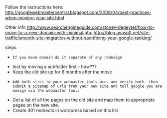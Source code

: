 Follow the instructions here:
http://googlewebmastercentral.blogspot.com/2008/04/best-practices-when-moving-your-site.html

Other info
http://www.searchengineguide.com/stoney-degeyter/how-to-move-to-a-new-domain-with-minimal.php
http://blog.avasoft.net/site-traffic/smooth-site-migration-without-sacrificing-your-google-ranking/

steps

-     If you move domain do it separate of any redesign
- test by moving a subfolder first - how???
- Keep the old site up for 6 months after the move
-     Add both sites to your webmaster tools acc. and verify both. then submit a sitemap of urls from your new site and tell google you are movign via the webmaster tools
- Get a list of all the pages on the old site and map them to appropriate pages
  on the new site.
- Create 301 redirects in wordpress based on this list
